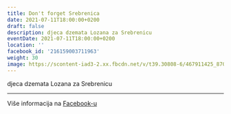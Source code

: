 ```yaml
---
title: Don't forget Srebrenica
date: 2021-07-11T18:00:00+0200
draft: false
description: djeca dzemata Lozana za Srebrenicu
eventDate: 2021-07-11T18:00:00+0200
location: ''
facebook_id: '216159003711963'
weight: 30
image: https://scontent-iad3-2.xx.fbcdn.net/v/t39.30808-6/467911425_8702124949883247_8451066247417132989_n.jpg?_nc_cat=103&ccb=1-7&_nc_sid=9e60e4&_nc_ohc=0skPSIYRuFwQ7kNvwHcGhBJ&_nc_oc=AdkkOWIxxzwAkH0OC50RoIaUI8K7E5G7FETQnoVhzSHrhX7iMSrvmCI8aw2yLO8xfoA&_nc_zt=23&_nc_ht=scontent-iad3-2.xx&edm=ABTKTjYEAAAA&_nc_gid=j28t0F4V-IwAMjkRrKslAg&oh=00_AfUqV6JCj-FaqVDvF5YvRITBmsCtpVz5Q4AI5rXTj_wZ9w&oe=68B9A8D9
---
```


djeca dzemata Lozana za Srebrenicu

---

Više informacija na [Facebook-u](https://facebook.com/events/216159003711963)